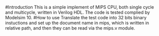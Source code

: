 #Introduction
This is a simple implement of MIPS CPU, both single cycle and multicycle, written in Verilog HDL.
The code is tested complied by Modelsim 10.
#How to use
Translate the test code into 32 bits binary instuctions and set up the document name in mips, which is written in relative path, and then they can be read via the mips.v module.
